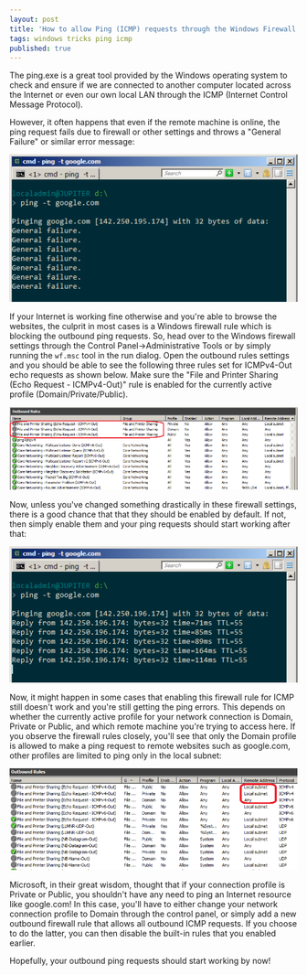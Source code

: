 ```yaml
---
layout: post
title: 'How to allow Ping (ICMP) requests through the Windows Firewall'
tags: windows tricks ping icmp
published: true
---
```


The ping.exe is a great tool provided by the Windows operating system to check and ensure if we are connected to another computer located across the Internet or even our own local LAN through the ICMP (Internet Control Message Protocol).

However, it often happens that even if the remote machine is online, the ping request fails due to firewall or other settings and throws a "General Failure" or similar error message:

![ping icmp general-failure](/uploads/ping-icmp/ping-general-failure.png)

If your Internet is working fine otherwise and you're able to browse the websites, the culprit in most cases is a Windows firewall rule which is blocking the outbound ping requests. So, head over to the Windows firewall settings through the Control Panel->Administrative Tools or by simply running the `wf.msc` tool in the run dialog. Open the outbound rules settings and you should be able to see the following three rules set for ICMPv4-Out echo requests as shown below. Make sure the "File and Printer Sharing (Echo Request - ICMPv4-Out)" rule is enabled for the currently active profile (Domain/Private/Public).

![windows firewall outbound icmp](/uploads/ping-icmp/wf-outbound.png)

Now, unless you've changed something drastically in these firewall settings, there is a good chance that that they should be enabled by default. If not, then simply enable them and your ping requests should start working after that:

![ping icmp success](/uploads/ping-icmp/ping-success.png)

Now, it might happen in some cases that enabling this firewall rule for ICMP still doesn't work and you're still getting the ping errors. This depends on whether the currently active profile for your network connection is Domain, Private or Public, and which remote machine you're trying to access here. If you observe the firewall rules closely, you'll see that only the Domain profile is allowed to make a ping request to remote websites such as google.com, other profiles are limited to ping only in the local subnet:

![ping wf-detail](/uploads/ping-icmp/wf-detail.png)

Microsoft, in their great wisdom, thought that if your connection profile is Private or Public, you shouldn't have any need to ping an Internet resource like google.com! In this case, you'll have to either change your network connection profile to Domain through the control panel, or simply add a new outbound firewall rule that allows all outbound ICMP requests. If you choose to do the latter, you can then disable the built-in rules that you enabled earlier.

Hopefully, your outbound ping requests should start working by now!